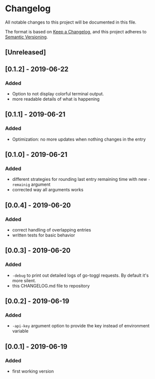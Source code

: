 # Changelog
All notable changes to this project will be documented in this file.

The format is based on [Keep a Changelog](https://keepachangelog.com/en/1.0.0/),
and this project adheres to [Semantic Versioning](https://semver.org/spec/v2.0.0.html).

## [Unreleased]

## [0.1.2] - 2019-06-22
### Added 
- Option to not display colorful terminal output.
- more readable details of what is happening


## [0.1.1] - 2019-06-21
### Added 
- Optimization: no more updates when nothing changes in the entry

## [0.1.0] - 2019-06-21
### Added 
- different strategies for rounding last entry remaining time with new `-remainig` argument
- corrected way all arguments works

## [0.0.4] - 2019-06-20
### Added
- correct handling of overlapping entries
- written tests for basic behavior 

## [0.0.3] - 2019-06-20
### Added
- `-debug` to print out detailed logs of go-toggl requests. By default it's more silent.
- this CHANGELOG.md file to repository 

## [0.0.2] - 2019-06-19
### Added
- `-api-key` argument option to provide the key instead of environment variable 

## [0.0.1] - 2019-06-19
### Added
- first working version